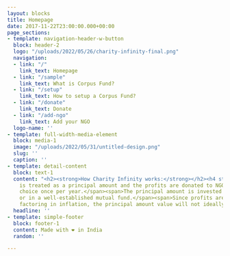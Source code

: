 ```yaml
---
layout: blocks
title: Homepage
date: 2017-11-22T23:00:00.000+00:00
page_sections:
- template: navigation-header-w-button
  block: header-2
  logo: "/uploads/2022/05/26/charity-infinity-final.png"
  navigation:
  - link: "/"
    link_text: Homepage
  - link: "/sample"
    link_text: What is Corpus Fund?
  - link: "/setup"
    link_text: How to setup a Corpus Fund?
  - link: "/donate"
    link_text: Donate
  - link: "/add-ngo"
    link_text: Add your NGO
  logo-name: ''
- template: full-width-media-element
  block: media-1
  image: "/uploads/2022/05/31/untitled-design.png"
  slug: ''
  caption: ''
- template: detail-content
  block: text-1
  content: "<h2><strong>How Charity Infinity works:</strong></h2><h4 style="font-weight:lighter;"><span>Every contribution
    is treated as a principal amount and the profits are donated to NGO of user’s
    choice once per year.​</span><span>The principal amount is invested in an index fund
    or in a well-established mutual fund.​</span><span>Since profits are calculated after
    factoring in inflation, the principal amount value will not ideally diminish forever.</span></h4>"
  headline: ''
- template: simple-footer
  block: footer-1
  content: Made with ❤︎ in India
  random: ''

---
```

